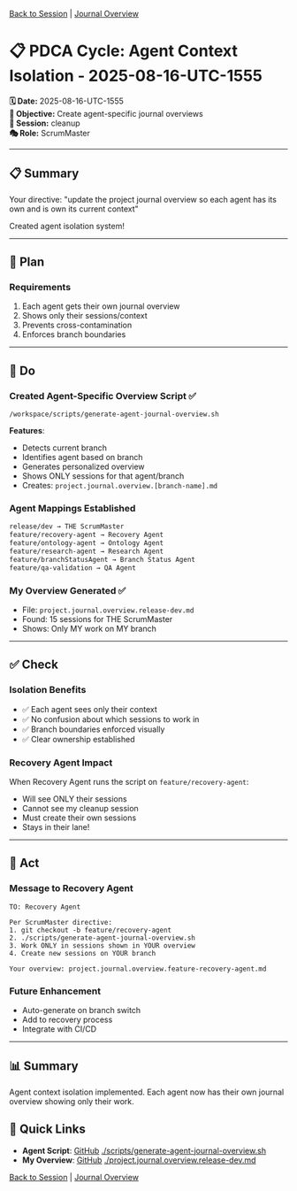 [Back to Session](../../../project.state.md) | [Journal Overview](../../../../project.journal.overview.md)

# 📋 PDCA Cycle: Agent Context Isolation - 2025-08-16-UTC-1555

**🗓️ Date:** 2025-08-16-UTC-1555  
**🎯 Objective:** Create agent-specific journal overviews  
**📁 Session:** cleanup  
**🎭 Role:** ScrumMaster

---

## 📋 Summary

Your directive: "update the project journal overview so each agent has its own and is own its current context"

Created agent isolation system!

---

## 🎯 Plan

### Requirements
1. Each agent gets their own journal overview
2. Shows only their sessions/context
3. Prevents cross-contamination
4. Enforces branch boundaries

---

## 🚀 Do

### Created Agent-Specific Overview Script ✅
`/workspace/scripts/generate-agent-journal-overview.sh`

**Features**:
- Detects current branch
- Identifies agent based on branch
- Generates personalized overview
- Shows ONLY sessions for that agent/branch
- Creates: `project.journal.overview.[branch-name].md`

### Agent Mappings Established
```bash
release/dev → THE ScrumMaster
feature/recovery-agent → Recovery Agent
feature/ontology-agent → Ontology Agent
feature/research-agent → Research Agent
feature/branchStatusAgent → Branch Status Agent
feature/qa-validation → QA Agent
```

### My Overview Generated ✅
- File: `project.journal.overview.release-dev.md`
- Found: 15 sessions for THE ScrumMaster
- Shows: Only MY work on MY branch

---

## ✅ Check

### Isolation Benefits
- ✅ Each agent sees only their context
- ✅ No confusion about which sessions to work in
- ✅ Branch boundaries enforced visually
- ✅ Clear ownership established

### Recovery Agent Impact
When Recovery Agent runs the script on `feature/recovery-agent`:
- Will see ONLY their sessions
- Cannot see my cleanup session
- Must create their own sessions
- Stays in their lane!

---

## 🔄 Act

### Message to Recovery Agent
```
TO: Recovery Agent

Per ScrumMaster directive:
1. git checkout -b feature/recovery-agent
2. ./scripts/generate-agent-journal-overview.sh
3. Work ONLY in sessions shown in YOUR overview
4. Create new sessions on YOUR branch

Your overview: project.journal.overview.feature-recovery-agent.md
```

### Future Enhancement
- Auto-generate on branch switch
- Add to recovery process
- Integrate with CI/CD

---

## 📊 Summary

Agent context isolation implemented. Each agent now has their own journal overview showing only their work.

## 🔗 Quick Links
- **Agent Script**: [GitHub](https://github.com/Cerulean-Circle-GmbH/Web4Articles/blob/release/dev/scripts/generate-agent-journal-overview.sh) [./scripts/generate-agent-journal-overview.sh](https://github.com/Cerulean-Circle-GmbH/Web4Articles/blob/release/dev/scripts/generate-agent-journal-overview.sh)
- **My Overview**: [GitHub](https://github.com/Cerulean-Circle-GmbH/Web4Articles/blob/release/dev/scrum.pmo/project.journal/project.journal.overview.release-dev.md) [./project.journal.overview.release-dev.md](https://github.com/Cerulean-Circle-GmbH/Web4Articles/blob/release/dev/scrum.pmo/project.journal/project.journal.overview.release-dev.md)

[Back to Session](../../../project.state.md) | [Journal Overview](../../../../project.journal.overview.md)